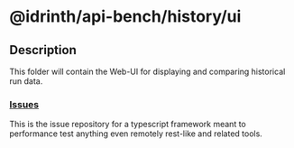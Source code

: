 # @idrinth/api-bench/history/ui

## Description

This folder will contain the Web-UI for displaying and comparing historical run data.

### [Issues](https://github.com/idrinth-api-bench/issues)

This is the issue repository for a typescript framework meant to performance test anything even remotely rest-like and related tools.
